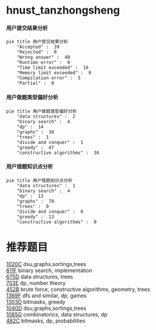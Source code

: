 # hnust_tanzhongsheng

<!-- tabs:start -->



#### **用户提交结果分析**

```mermaid
pie title 用户提交结果分析
    "Accepted" :  39
    "Rejected" :  0
    "Wrong answer" :  40
    "Runtime error" :  0
    "Time limit exceeded" :  16
    "Memory limit exceeded" :  0
    "Compilation error" :  5
    "Partial" :  0
```

#### **用户做题类型偏好分析**

```mermaid
pie title 用户做题类型偏好分析
    "data structures" :  2
    "binary search" :  4
    "dp" :  14
    "graphs" :  38
    "trees" :  1
    "divide and conquer" :  1
    "greedy" :  47
    "constructive algorithms" :  36
```
#### **用户错题知识点分析**

```mermaid
pie title 用户错题知识点分析
    "data structures" :  1
    "binary search" :  4
    "dp" :  13
    "graphs" :  70
    "trees" :  0
    "divide and conquer" :  0
    "greedy" :  13
    "constructive algorithms" :  0
```



<!-- tabs:end -->
# 推荐题目
[1020C](https://codeforces.com/contest/1020/problem/C)		dsu,graphs,sortings,trees		  
[611F](https://codeforces.com/contest/611/problem/F)		binary search,
                        implementation		  
[675D](https://codeforces.com/contest/675/problem/D)		data structures,
                        trees		  
[703E](https://codeforces.com/contest/703/problem/E)		dp,
                        number theory		  
[452B](https://codeforces.com/contest/452/problem/B)		brute force,
                        constructive algorithms,
                        geometry,
                        trees		  
[1369F](https://codeforces.com/contest/1369/problem/F)		dfs and similar,
                        dp,
                        games		  
[1303D](https://codeforces.com/contest/1303/problem/D)		bitmasks,
                        greedy		  
[1040D](https://codeforces.com/contest/1040/problem/D)		dsu,graphs,sortings,trees		  
[1085G](https://codeforces.com/contest/1085/problem/G)		combinatorics,
                        data structures,
                        dp		  
[482C](https://codeforces.com/contest/482/problem/C)		bitmasks,
                        dp,
                        probabilities		  

